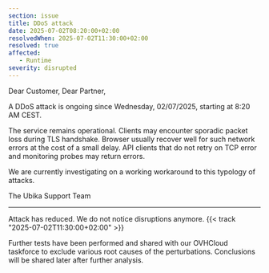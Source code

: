 ```yaml
---
section: issue
title: DDoS attack
date: 2025-07-02T08:20:00+02:00
resolvedWhen: 2025-07-02T11:30:00+02:00
resolved: true
affected:
   - Runtime
severity: disrupted
---
```

Dear Customer, Dear Partner,

A DDoS attack is ongoing since Wednesday, 02/07/2025, starting at 8:20 AM CEST.

The service remains operational. Clients may encounter sporadic packet loss during TLS handshake. Browser usually recover well for such network errors at the cost of a small delay. API clients that do not retry on TCP error and monitoring probes may return errors.

We are currently investigating on a working workaround to this typology of attacks.

The Ubika Support Team

---

Attack has reduced. We do not notice disruptions anymore. {{< track "2025-07-02T11:30:00+02:00" >}}

Further tests have been performed and shared with our OVHCloud taskforce to exclude various root causes of the perturbations. Conclusions will be shared later after further analysis.
